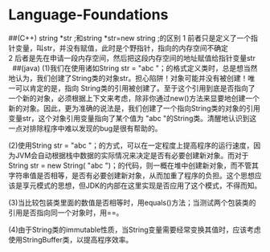 # Language-Foundations

##(C++)
 string *str ;和string *str=new string ;的区别
1 前者只是定义了一个指针变量，叫str，并没有赋值，此时是个野指针，指向的内存空间不确定<br>
2 后者是先在申请一段内存空间，然后把这段内存空间的地址赋值给指针变量str
    
##(java)
 (1)我们在使用诸如String   str   =   "abc "；的格式定义类时，总是想当然地认为，我们创建了String类的对象str。担心陷阱！对象可能并没有被创建！唯一可以肯定的是，指向   String类的引用被创建了。至于这个引用到底是否指向了一个新的对象，必须根据上下文来考虑，除非你通过new()方法来显要地创建一个新的对象。因此，更为准确的说法是，我们创建了一个指向String类的对象的引用变量str，这个对象引用变量指向了某个值为 "abc "的String类。清醒地认识到这一点对排除程序中难以发现的bug是很有帮助的。

(2)使用String   str   =   "abc "；的方式，可以在一定程度上提高程序的运行速度，因为JVM会自动根据栈中数据的实际情况来决定是否有必要创建新对象。而对于String   str   =   new   String( "abc ")；的代码，则一概在堆中创建新对象，而不管其字符串值是否相等，是否有必要创建新对象，从而加重了程序的负担。这个思想应该是享元模式的思想，但JDK的内部在这里实现是否应用了这个模式，不得而知。

(3)当比较包装类里面的数值是否相等时，用equals()方法；当测试两个包装类的引用是否指向同一个对象时，用==。 

(4)由于String类的immutable性质，当String变量需要经常变换其值时，应该考虑使用StringBuffer类，以提高程序效率。
